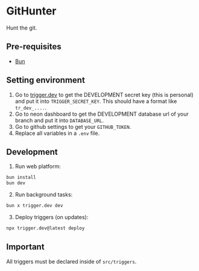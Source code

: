 # GitHunter

Hunt the git.

## Pre-requisites

- [Bun](https://bun.sh/docs/installation)

## Setting environment

1. Go to [trigger.dev](trigger.dev) to get the DEVELOPMENT secret key (this is personal) and put it into `TRIGGER_SECRET_KEY`. This should have a format like `tr_dev_....`.
2. Go to neon dashboard to get the DEVELOPMENT database url of your branch and put it into `DATABASE_URL`.
3. Go to github settings to get your `GITHUB_TOKEN`.
4. Replace all variables in a `.env` file.

## Development

1. Run web platform:

```bash
bun install
bun dev
```

2. Run background tasks:

```bash
bun x trigger.dev dev
```

3. Deploy triggers (on updates):

```bash
npx trigger.dev@latest deploy
```

## Important

All triggers must be declared inside of `src/triggers`.
